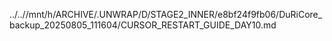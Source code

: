 ../..//mnt/h/ARCHIVE/.UNWRAP/D/STAGE2_INNER/e8bf24f9fb06/DuRiCore_backup_20250805_111604/CURSOR_RESTART_GUIDE_DAY10.md